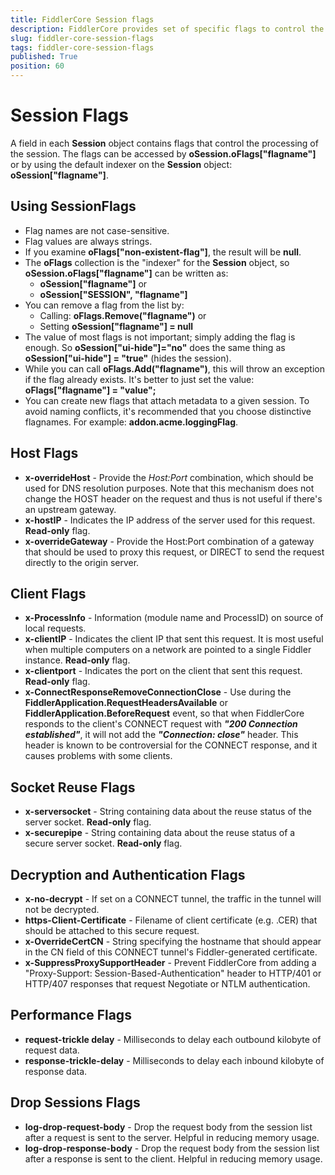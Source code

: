 ```yaml
---
title: FiddlerCore Session flags
description: FiddlerCore provides set of specific flags to control the processing of the Session object
slug: fiddler-core-session-flags
tags: fiddler-core-session-flags
published: True
position: 60
---
```



# Session Flags


A field in each **Session** object contains flags that control the processing of the session. The flags can be accessed by **oSession.oFlags["flagname"]** or by using the default indexer on the **Session** object: **oSession["flagname"]**.

## Using SessionFlags

- Flag names are not case-sensitive.  
- Flag values are always strings.
- If you examine **oFlags["non-existent-flag"]**, the result will be **null**.
- The **oFlags** collection is the "indexer" for the **Session** object, so **oSession.oFlags["flagname"]** can be written as:
  - **oSession["flagname"]** or 
  - **oSession["SESSION", "flagname"]**
- You can remove a flag from the list by:
  - Calling: **oFlags.Remove("flagname")** or 
  - Setting **oSession["flagname"] = null**
- The value of most flags is not important; simply adding the flag is enough.  So **oSession["ui-hide"]="no"** does the same thing as **oSession["ui-hide"] = "true"** (hides the session).
- While you can call **oFlags.Add("flagname")**, this will throw an exception if the flag already exists.  It's better to just set the value: **oFlags["flagname"] = "value";**
- You can create new flags that attach metadata to a given session. To avoid naming conflicts, it's recommended that you choose distinctive flagnames. For example: **addon.acme.loggingFlag**.



## Host Flags

- **x-overrideHost** - Provide the _Host:Port_ combination, which should be used for DNS resolution purposes. Note that this mechanism does not change the HOST header on the request and thus is not useful if there's an upstream gateway.
- **x-hostIP** - Indicates the IP address of the server used for this request. **Read-only** flag.
- **x-overrideGateway** - Provide the Host:Port combination of a gateway that should be used to proxy this request, or DIRECT to send the request directly to the origin server.


## Client Flags

- **x-ProcessInfo** - Information (module name and ProcessID) on source of local requests.
- **x-clientIP** - Indicates the client IP that sent this request.  It is most useful when multiple computers on a network are pointed to a single Fiddler instance. **Read-only** flag.
- **x-clientport** - Indicates the port on the client that sent this request. **Read-only** flag.
- **x-ConnectResponseRemoveConnectionClose** - Use during the **FiddlerApplication.RequestHeadersAvailable** or **FiddlerApplication.BeforeRequest** event, so that when FiddlerCore responds to the client's CONNECT request with **_"200 Connection established"_**, it will not add the **_"Connection: close"_** header. This header is known to be controversial for the CONNECT response, and it causes problems with some clients.


## Socket Reuse Flags

- **x-serversocket** - String containing data about the reuse status of the server socket. **Read-only** flag.
- **x-securepipe** - String containing data about the reuse status of a secure server socket. **Read-only** flag.


## Decryption and Authentication Flags

- **x-no-decrypt** - If set on a CONNECT tunnel, the traffic in the tunnel will not be decrypted.
- **https-Client-Certificate** - Filename of client certificate (e.g. .CER) that should be attached to this secure request.
- **x-OverrideCertCN** - String specifying the hostname that should appear in the CN field of this CONNECT tunnel's Fiddler-generated certificate.
- **x-SuppressProxySupportHeader** - Prevent FiddlerCore from adding a "Proxy-Support: Session-Based-Authentication" header to HTTP/401 or HTTP/407 responses that request Negotiate or NTLM authentication.


## Performance Flags

- **request-trickle delay** - Milliseconds to delay each outbound kilobyte of request data.
- **response-trickle-delay** - Milliseconds to delay each inbound kilobyte of response data.

## Drop Sessions Flags

- **log-drop-request-body** - Drop the request body from the session list after a request is sent to the server.  Helpful in reducing memory usage.
- **log-drop-response-body** - Drop the request body from the session list after a response is sent to the client. Helpful in reducing memory usage.

